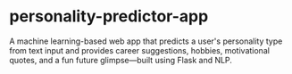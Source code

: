 # personality-predictor-app
A machine learning-based web app that predicts a user's personality type from text input and provides career suggestions, hobbies, motivational quotes, and a fun future glimpse—built using Flask and NLP.
